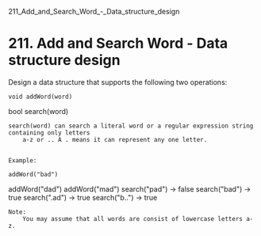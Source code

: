 211_Add_and_Search_Word_-_Data_structure_design
# 211. Add and Search Word - Data structure design

Design a data structure that supports the following two operations:

    void addWord(word)
bool search(word)

    search(word) can search a literal word or a regular expression string containing only letters
        a-z or .. A . means it can represent any one letter.
    

    Example:

    addWord("bad")
addWord("dad")
addWord("mad")
search("pad") -> false
search("bad") -> true
search(".ad") -> true
search("b..") -> true

    Note:
        You may assume that all words are consist of lowercase letters a-z.